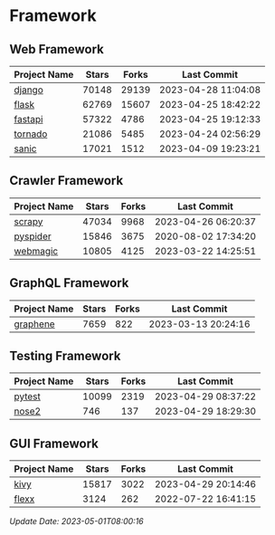 # Framework

## Web Framework
| Project Name | Stars | Forks | Last Commit |
| ------------ | ----- | ----- | ----------- |
| [django](https://github.com/django/django) | 70148 | 29139 | 2023-04-28 11:04:08 |
| [flask](https://github.com/pallets/flask) | 62769 | 15607 | 2023-04-25 18:42:22 |
| [fastapi](https://github.com/tiangolo/fastapi) | 57322 | 4786 | 2023-04-25 19:12:33 |
| [tornado](https://github.com/tornadoweb/tornado) | 21086 | 5485 | 2023-04-24 02:56:29 |
| [sanic](https://github.com/sanic-org/sanic) | 17021 | 1512 | 2023-04-09 19:23:21 |

## Crawler Framework
| Project Name | Stars | Forks | Last Commit |
| ------------ | ----- | ----- | ----------- |
| [scrapy](https://github.com/scrapy/scrapy) | 47034 | 9968 | 2023-04-26 06:20:37 |
| [pyspider](https://github.com/binux/pyspider) | 15846 | 3675 | 2020-08-02 17:34:20 |
| [webmagic](https://github.com/code4craft/webmagic) | 10805 | 4125 | 2023-03-22 14:25:51 |

## GraphQL Framework
| Project Name | Stars | Forks | Last Commit |
| ------------ | ----- | ----- | ----------- |
| [graphene](https://github.com/graphql-python/graphene) | 7659 | 822 | 2023-03-13 20:24:16 |

## Testing Framework
| Project Name | Stars | Forks | Last Commit |
| ------------ | ----- | ----- | ----------- |
| [pytest](https://github.com/pytest-dev/pytest) | 10099 | 2319 | 2023-04-29 08:37:22 |
| [nose2](https://github.com/nose-devs/nose2) | 746 | 137 | 2023-04-29 18:29:30 |

## GUI Framework
| Project Name | Stars | Forks | Last Commit |
| ------------ | ----- | ----- | ----------- |
| [kivy](https://github.com/kivy/kivy) | 15817 | 3022 | 2023-04-29 20:14:46 |
| [flexx](https://github.com/flexxui/flexx) | 3124 | 262 | 2022-07-22 16:41:15 |

*Update Date: 2023-05-01T08:00:16*